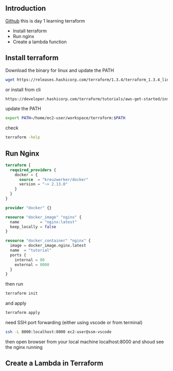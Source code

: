 ---
---

## Introduction

[Github]() this is day 1 learning terraform

- Install terraform
- Run nginx
- Create a lambda function

## Install terraform

Download the binary for linux and update the PATH

```bash
wget https://releases.hashicorp.com/terraform/1.3.4/terraform_1.3.4_linux_386.zip
```

or install from cli

```bash
https://developer.hashicorp.com/terraform/tutorials/aws-get-started/install-cli
```

update the PATH

```bash
export PATH=/home/ec2-user/workspace/terraform:$PATH
```

check

```bash
terraform -help
```

## Run Nginx

```tf
terraform {
  required_providers {
    docker = {
      source  = "kreuzwerker/docker"
      version = "~> 2.13.0"
    }
  }
}

provider "docker" {}

resource "docker_image" "nginx" {
  name         = "nginx:latest"
  keep_locally = false
}

resource "docker_container" "nginx" {
  image = docker_image.nginx.latest
  name  = "tutorial"
  ports {
    internal = 80
    external = 8000
  }
}
```

then run

```bash
terraform init
```

and apply

```bash
terraform apply
```

need SSH port forwarding (either using vscode or from terminal)

```bash
ssh -L 8000:localhost:8000 ec2-user@ssm-vscode
```

then open browser from your local machine localhost:8000 and shoud see the nginx running

## Create a Lambda in Terraform

```tf


```
